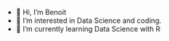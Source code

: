 - 👋 Hi, I’m Benoit
- 👀 I’m interested in Data Science and coding.
- 🌱 I’m currently learning Data Science with R
